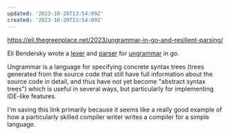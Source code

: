 ```yaml
---
updated: '2023-10-20T13:54:09Z'
created: '2023-10-20T13:54:09Z'
---
```

https://eli.thegreenplace.net/2023/ungrammar-in-go-and-resilient-parsing/

Eli Bendersky wrote a [lexer](https://github.com/eliben/go-ungrammar/blob/a36d6170fb4aecb59142bc57381f7fd190e155e4/lexer.go) and [parser](https://github.com/eliben/go-ungrammar/blob/a36d6170fb4aecb59142bc57381f7fd190e155e4/parser.go) for [ungrammar](https://github.com/rust-analyzer/ungrammar/tree/master) in go.

Ungrammar is a language for specifying concrete syntax trees (trees generated from the source code that still have full information about the source code in detail, and thus have not yet become "abstract syntax trees") which is useful in several ways, but particularly for implementing IDE-like features.

I'm saving this link primarily because it seems like a really good example of how a particularly skilled compiler writer writes a compiler for a simple language.